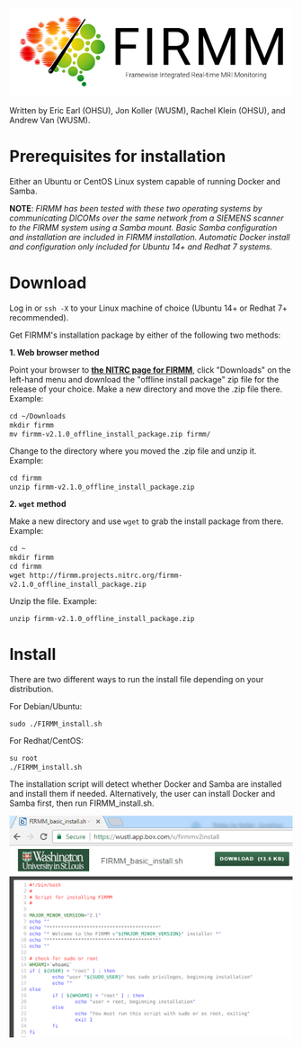 ![Logo](img/FirmmLogo.png)

Written by Eric Earl (OHSU), Jon Koller (WUSM), Rachel Klein (OHSU), and Andrew Van (WUSM).

# Prerequisites for installation

Either an Ubuntu or CentOS Linux system capable of running Docker and Samba.

**NOTE**: *FIRMM has been tested with these two operating systems by communicating DICOMs over the same network from a SIEMENS scanner to the FIRMM system using a Samba mount.  Basic Samba configuration and installation are included in FIRMM installation.  Automatic Docker install and configuration only included for Ubuntu 14+ and Redhat 7 systems.*

# Download

Log in or `ssh -X` to your Linux machine of choice (Ubuntu 14+ or Redhat 7+ recommended).

Get FIRMM's installation package by either of the following two methods:

**1. Web browser method**

Point your browser to **[the NITRC page for FIRMM](http://www.nitrc.org/projects/firmm)**, click "Downloads" on the left-hand menu and download the "offline install package" zip file for the release of your choice.  Make a new directory and move the .zip file there. Example:

```
cd ~/Downloads
mkdir firmm
mv firmm-v2.1.0_offline_install_package.zip firmm/
```

Change to the directory where you moved the .zip file and unzip it. Example:

```
cd firmm
unzip firmm-v2.1.0_offline_install_package.zip
```

**2. `wget` method**

Make a new directory and use `wget` to grab the install package from there. Example:

```
cd ~
mkdir firmm
cd firmm
wget http://firmm.projects.nitrc.org/firmm-v2.1.0_offline_install_package.zip
```

Unzip the file. Example:

```
unzip firmm-v2.1.0_offline_install_package.zip
```

# Install

There are two different ways to run the install file depending on your distribution.

For Debian/Ubuntu:

```
sudo ./FIRMM_install.sh
```

For Redhat/CentOS:

```
su root
./FIRMM_install.sh
```

The installation script will detect whether Docker and Samba are installed and install them if needed. Alternatively, the user can install Docker and Samba first, then run FIRMM_install.sh.

![FIRMM install script](img/basic_install.png)
